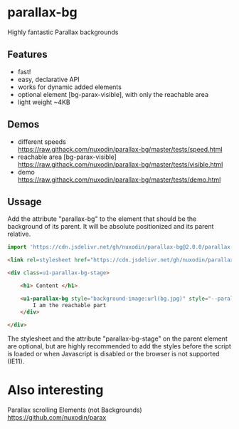 # parallax-bg
Highly fantastic Parallax backgrounds

## Features
- fast!
- easy, declarative API
- works for dynamic added elements
- optional element [bg-parax-visible], with only the reachable area
- light weight ~4KB

## Demos 
- different speeds  
https://raw.githack.com/nuxodin/parallax-bg/master/tests/speed.html
- reachable area [bg-parax-visible]  
https://raw.githack.com/nuxodin/parallax-bg/master/tests/visible.html
- demo  
https://raw.githack.com/nuxodin/parallax-bg/master/tests/demo.html



## Ussage

Add the attribute "parallax-bg" to the element that should be the background of its parent. It will be absolute positionized and its parent relative.

```js
import 'https://cdn.jsdelivr.net/gh/nuxodin/parallax-bg@2.0.0/parallax-bg.min.js';
```

```html
<link rel=stylesheet href="https://cdn.jsdelivr.net/gh/nuxodin/parallax-bg@2.0.0/parallax-bg.min.css">

<div class=u1-parallax-bg-stage>

    <h1> Content </h1>

    <u1-parallax-bg style="background-image:url(bg.jpg)" style="--parallax-bg-speed:.7">
        I am the reachable part
    </div>
    
</div>
```

The stylesheet and the attribute "parallax-bg-stage" on the parent element are optional, but are highly recommended to add the styles before the script is loaded or when Javascript is disabled or the browser is not supported (IE11).


# Also interesting
Parallax scrolling Elements (not Backgrounds)
https://github.com/nuxodin/parax
